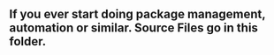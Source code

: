 ## If you ever start doing package management, automation or similar. Source Files go in this folder.